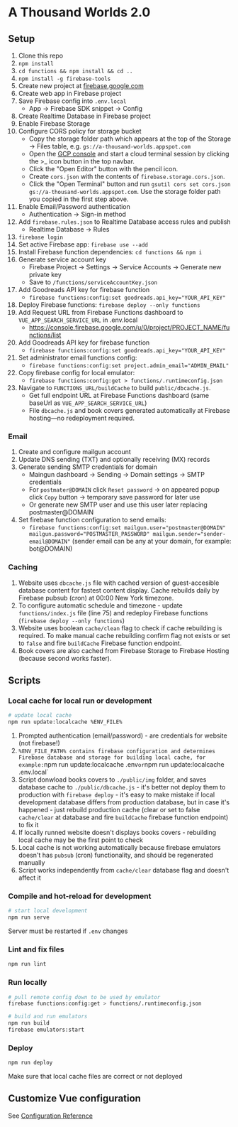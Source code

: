 # A Thousand Worlds 2.0

## Setup

1. Clone this repo
1. `npm install`
1. `cd functions && npm install && cd ..`
1. `npm install -g firebase-tools`
1. Create new project at [firebase.google.com](http://firebase.google.com)
1. Create web app in Firebase project
1. Save Firebase config into `.env.local`
   - App → Firebase SDK snippet → Config
1. Create Realtime Database in Firebase project
1. Enable Firebase Storage
1. Configure CORS policy for storage bucket
   - Copy the storage folder path which appears at the top of the Storage → Files table, e.g. `gs://a-thousand-worlds.appspot.com`
   - Open the [GCP console](console.cloud.google.com) and start a cloud terminal session by clicking the >\_ icon button in the top navbar.
   - Click the "Open Editor" button with the pencil icon.
   - Create `cors.json` with the contents of `firebase.storage.cors.json`.
   - Click the "Open Terminal" button and run `gsutil cors set cors.json gs://a-thousand-worlds.appspot.com`. Use the storage folder path you copied in the first step above.
1. Enable Email/Password authentication
   - Authentication → Sign-in method
1. Add `firebase.rules.json` to Realtime Database access rules and publish
   - Realtime Database → Rules
1. `firebase login`
1. Set active Firebase app: `firebase use --add`
1. Install Firebase function dependencies: `cd functions && npm i`
1. Generate service account key
   - Firebase Project -> Settings -> Service Accounts -> Generate new private key
   - Save to `/functions/serviceAccountKey.json`
1. Add Goodreads API key for firebase function
   - `firebase functions:config:set goodreads.api_key="YOUR_API_KEY"`
1. Deploy Firebase functions: `firebase deploy --only functions`
1. Add Request URL from Firebase Functions dashboard to `VUE_APP_SEARCH_SERVICE_URL` in .env.local
   - https://console.firebase.google.com/u/0/project/PROJECT_NAME/functions/list
1. Add Goodreads API key for firebase function
   - `firebase functions:config:set goodreads.api_key="YOUR_API_KEY"`
1. Set administrator email functions config:
   - `firebase functions:config:set project.admin_email="ADMIN_EMAIL"`
1. Copy firebase config for local emulator:
   - `firebase functions:config:get > functions/.runtimeconfig.json`
1. Navigate to `FUNCTIONS_URL/buildCache` to build `public/dbcache.js`.
   - Get full endpoint URL at Firebase Functions dashboard (same baseUrl as `VUE_APP_SEARCH_SERVICE_URL`)
   - File `dbcache.js` and book covers generated automatically at Firebase hosting—no redeployment required.

### Email

1. Create and configure mailgun account
1. Update DNS sending (TXT) and optionally receiving (MX) records
1. Generate sending SMTP credentials for domain
   - Maingun dashboard -> Sending -> Domain settings -> SMTP credentials
   - For `postmater@DOMAIN` click `Reset password` -> on appeared popup click `Copy` button -> temporary save password for later use
   - Or generate new SMTP user and use this user later replacing postmaster@DOMAIN
1. Set firebase function configuration to send emails:
   - `firebase functions:config:set mailgun.user="postmaster@DOMAIN" mailgun.password="POSTMASTER_PASSWORD" mailgun.sender="sender-email@DOMAIN"` (sender email can be any at your domain, for example: bot@DOMAIN)

### Caching

1. Website uses `dbcache.js` file with cached version of guest-accesible database content for fastest content display. Cache rebuilds daily by Firebase pubsub (cron) at 00:00 New York timezone.
1. To configure automatic schedule and timezone - update `functions/index.js` file (line 75) and redeploy Firebase functions (`firebase deploy --only functions`)
1. Website uses boolean `cache/clean` flag to check if cache rebuilding is required. To make manual cache rebuilding confirm flag not exists or set to `false` and fire `buildCache` Firebase function endpoint.
1. Book covers are also cached from Firebase Storage to Firebase Hosting (because second works faster).

## Scripts

### Local cache for local run or development

```sh
# update local cache
npm run update:localcache %ENV_FILE%
```

1. Prompted authentication (email/password) - are credentials for website (not firebase!)
1. `%ENV_FILE_PATH% contains firebase configuration and determines Firebase database and storage for building local cache, for example:`npm run update:localcache .env`or`npm run update:localcache .env.local`
1. Script donwload books covers to `./public/img` folder, and saves database cache to `./public/dbcache.js` - it's better not deploy them to production with `firebase deploy` - it's easy to make mistake if local development database differs from production database, but in case it's happened - just rebuild production cache (clear or set to false `cache/clear` at database and fire `buildCache` firebase function endpoint) to fix it
1. If locally runned website doesn't displays books covers - rebuilding local cache may be the first point to check
1. Local cache is not working automatically because firebase emulators doesn't has `pubsub` (cron) functionality, and should be regenerated manually
1. Script works independently from `cache/clear` database flag and doesn't affect it

### Compile and hot-reload for development

```sh
# start local development
npm run serve
```

Server must be restarted if `.env` changes

### Lint and fix files

```sh
npm run lint
```

### Run locally

```sh
# pull remote config down to be used by emulator
firebase functions:config:get > functions/.runtimeconfig.json

# build and run emulators
npm run build
firebase emulators:start
```

### Deploy

```sh
npm run deploy
```

Make sure that local cache files are correct or not deployed

## Customize Vue configuration

See [Configuration Reference](https://cli.vuejs.org/config/)
